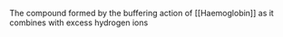 The compound formed by the buffering action of [[Haemoglobin]] as it combines with excess hydrogen ions
